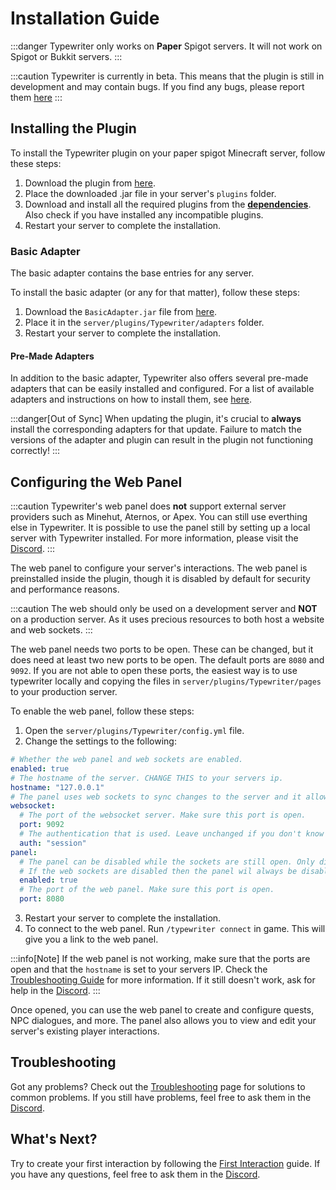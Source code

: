 # Installation Guide

:::danger
Typewriter only works on **Paper** Spigot servers. It will not work on Spigot or Bukkit servers.
:::

:::caution
Typewriter is currently in beta. This means that the plugin is still in development and may contain bugs. If you find
any bugs, please report them [here](https://discord.gg/HtbKyuDDBw)
:::

## Installing the Plugin

To install the Typewriter plugin on your paper spigot Minecraft server, follow these steps:

1. Download the plugin from [here](https://github.com/gabber235/Typewriter/releases).
2. Place the downloaded .jar file in your server's `plugins` folder.
3. Download and install all the required plugins from the **[dependencies](dependencies)**. Also check if you have installed any incompatible plugins.
4. Restart your server to complete the installation.

### Basic Adapter

The basic adapter contains the base entries for any server.

To install the basic adapter (or any for that matter), follow these steps:

1. Download the `BasicAdapter.jar` file from [here](https://github.com/gabber235/Typewriter/releases).
2. Place it in the `server/plugins/Typewriter/adapters` folder.
3. Restart your server to complete the installation.

#### Pre-Made Adapters

In addition to the basic adapter, Typewriter also offers several pre-made adapters that can be easily installed and
configured. For a list of available adapters and instructions on how to install them, see [here](./06-adapters.md#pre-made-adapters).

:::danger[Out of Sync]
When updating the plugin, it's crucial to **always** install the corresponding adapters for that update. Failure to match the versions of the adapter and plugin can result in the plugin not functioning correctly!
:::

## Configuring the Web Panel

:::caution
Typewriter's web panel does **not** support external server providers such as Minehut, Aternos, or Apex. You can still use everthing else in Typewriter. It is possible to use the panel still by setting up a local server with Typewriter installed. For more information, please visit the [Discord](https://discord.gg/HtbKyuDDBw).
:::

The web panel to configure your server's interactions. The web panel is preinstalled inside the plugin, though it is
disabled by default for security and performance reasons.

:::caution
The web should only be used on a development server and **NOT** on a production server.
As it uses precious resources to both host a website and web sockets.
:::

The web panel needs two ports to be open. These can be changed, but it does need at least two new ports to be open. The
default ports are `8080` and `9092`. If you are not able to open these ports, the easiest way is to use typewriter
locally and copying the files in `server/plugins/Typewriter/pages` to your production server.

To enable the web panel, follow these steps:

1. Open the `server/plugins/Typewriter/config.yml` file.
2. Change the settings to the following:

```yaml title="server/plugins/Typewriter/config.yml"
# Whether the web panel and web sockets are enabled.
enabled: true
# The hostname of the server. CHANGE THIS to your servers ip.
hostname: "127.0.0.1"
# The panel uses web sockets to sync changes to the server and it allows you to work with multiple people at the same time.
websocket:
  # The port of the websocket server. Make sure this port is open.
  port: 9092
  # The authentication that is used. Leave unchanged if you don't know what you are doing.
  auth: "session"
panel:
  # The panel can be disabled while the sockets are still open. Only disable this if you know what you are doing.
  # If the web sockets are disabled then the panel wil always be disabled.
  enabled: true
  # The port of the web panel. Make sure this port is open.
  port: 8080
```

3. Restart your server to complete the installation.
4. To connect to the web panel. Run `/typewriter connect` in game. This will give you a link to the web panel.

:::info[Note]
If the web panel is not working, make sure that the ports are open and that the `hostname` is set to your servers IP.
Check the [Troubleshooting Guide](troubleshooting) for more information.
If it still doesn't work, ask for help in the [Discord](https://discord.gg/HtbKyuDDBw).
:::

Once opened, you can use the web panel to create and configure quests, NPC dialogues, and more. The panel also allows
you to view and edit your server's existing player interactions.

## Troubleshooting

Got any problems? Check out the [Troubleshooting](troubleshooting) page for solutions to common problems.
If you still have problems, feel free to ask them in the [Discord](https://discord.gg/HtbKyuDDBw).

## What's Next?

Try to create your first interaction by following the [First Interaction](03-first-interaction.mdx) guide. If you have any
questions, feel free to ask them in the [Discord](https://discord.gg/HtbKyuDDBw).
